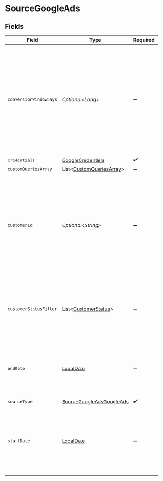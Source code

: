 # SourceGoogleAds


## Fields

| Field                                                                                                                                                                                                                                                                                                      | Type                                                                                                                                                                                                                                                                                                       | Required                                                                                                                                                                                                                                                                                                   | Description                                                                                                                                                                                                                                                                                                | Example                                                                                                                                                                                                                                                                                                    |
| ---------------------------------------------------------------------------------------------------------------------------------------------------------------------------------------------------------------------------------------------------------------------------------------------------------- | ---------------------------------------------------------------------------------------------------------------------------------------------------------------------------------------------------------------------------------------------------------------------------------------------------------- | ---------------------------------------------------------------------------------------------------------------------------------------------------------------------------------------------------------------------------------------------------------------------------------------------------------- | ---------------------------------------------------------------------------------------------------------------------------------------------------------------------------------------------------------------------------------------------------------------------------------------------------------- | ---------------------------------------------------------------------------------------------------------------------------------------------------------------------------------------------------------------------------------------------------------------------------------------------------------- |
| `conversionWindowDays`                                                                                                                                                                                                                                                                                     | *Optional\<Long>*                                                                                                                                                                                                                                                                                          | :heavy_minus_sign:                                                                                                                                                                                                                                                                                         | A conversion window is the number of days after an ad interaction (such as an ad click or video view) during which a conversion, such as a purchase, is recorded in Google Ads. For more information, see <a href="https://support.google.com/google-ads/answer/3123169?hl=en">Google's documentation</a>. | 14                                                                                                                                                                                                                                                                                                         |
| `credentials`                                                                                                                                                                                                                                                                                              | [GoogleCredentials](../../models/shared/GoogleCredentials.md)                                                                                                                                                                                                                                              | :heavy_check_mark:                                                                                                                                                                                                                                                                                         | N/A                                                                                                                                                                                                                                                                                                        |                                                                                                                                                                                                                                                                                                            |
| `customQueriesArray`                                                                                                                                                                                                                                                                                       | List\<[CustomQueriesArray](../../models/shared/CustomQueriesArray.md)>                                                                                                                                                                                                                                     | :heavy_minus_sign:                                                                                                                                                                                                                                                                                         | N/A                                                                                                                                                                                                                                                                                                        |                                                                                                                                                                                                                                                                                                            |
| `customerId`                                                                                                                                                                                                                                                                                               | *Optional\<String>*                                                                                                                                                                                                                                                                                        | :heavy_minus_sign:                                                                                                                                                                                                                                                                                         | Comma-separated list of (client) customer IDs. Each customer ID must be specified as a 10-digit number without dashes. For detailed instructions on finding this value, refer to our <a href="https://docs.airbyte.com/integrations/sources/google-ads#setup-guide">documentation</a>.                     | 6783948572,5839201945                                                                                                                                                                                                                                                                                      |
| `customerStatusFilter`                                                                                                                                                                                                                                                                                     | List\<[CustomerStatus](../../models/shared/CustomerStatus.md)>                                                                                                                                                                                                                                             | :heavy_minus_sign:                                                                                                                                                                                                                                                                                         | A list of customer statuses to filter on. For detailed info about what each status mean refer to Google Ads <a href="https://developers.google.com/google-ads/api/reference/rpc/v15/CustomerStatusEnum.CustomerStatus">documentation</a>.                                                                  |                                                                                                                                                                                                                                                                                                            |
| `endDate`                                                                                                                                                                                                                                                                                                  | [LocalDate](https://docs.oracle.com/javase/8/docs/api/java/time/LocalDate.html)                                                                                                                                                                                                                            | :heavy_minus_sign:                                                                                                                                                                                                                                                                                         | UTC date in the format YYYY-MM-DD. Any data after this date will not be replicated. (Default value of today is used if not set)                                                                                                                                                                            | 2017-01-30                                                                                                                                                                                                                                                                                                 |
| `sourceType`                                                                                                                                                                                                                                                                                               | [SourceGoogleAdsGoogleAds](../../models/shared/SourceGoogleAdsGoogleAds.md)                                                                                                                                                                                                                                | :heavy_check_mark:                                                                                                                                                                                                                                                                                         | N/A                                                                                                                                                                                                                                                                                                        |                                                                                                                                                                                                                                                                                                            |
| `startDate`                                                                                                                                                                                                                                                                                                | [LocalDate](https://docs.oracle.com/javase/8/docs/api/java/time/LocalDate.html)                                                                                                                                                                                                                            | :heavy_minus_sign:                                                                                                                                                                                                                                                                                         | UTC date in the format YYYY-MM-DD. Any data before this date will not be replicated. (Default value of two years ago is used if not set)                                                                                                                                                                   | 2017-01-25                                                                                                                                                                                                                                                                                                 |